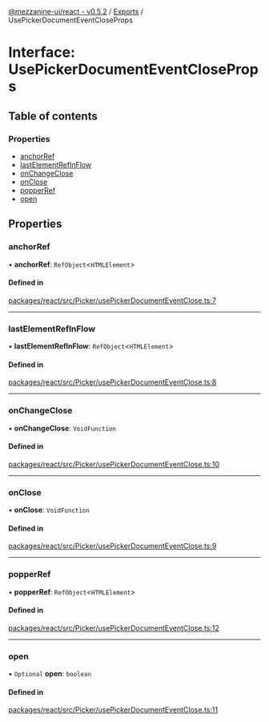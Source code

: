 [@mezzanine-ui/react - v0.5.2](../README.md) / [Exports](../modules.md) / UsePickerDocumentEventCloseProps

# Interface: UsePickerDocumentEventCloseProps

## Table of contents

### Properties

- [anchorRef](usepickerdocumenteventcloseprops.md#anchorref)
- [lastElementRefInFlow](usepickerdocumenteventcloseprops.md#lastelementrefinflow)
- [onChangeClose](usepickerdocumenteventcloseprops.md#onchangeclose)
- [onClose](usepickerdocumenteventcloseprops.md#onclose)
- [popperRef](usepickerdocumenteventcloseprops.md#popperref)
- [open](usepickerdocumenteventcloseprops.md#open)

## Properties

### anchorRef

• **anchorRef**: `RefObject`<`HTMLElement`\>

#### Defined in

[packages/react/src/Picker/usePickerDocumentEventClose.ts:7](https://github.com/Mezzanine-UI/mezzanine/blob/83e0173/packages/react/src/Picker/usePickerDocumentEventClose.ts#L7)

___

### lastElementRefInFlow

• **lastElementRefInFlow**: `RefObject`<`HTMLElement`\>

#### Defined in

[packages/react/src/Picker/usePickerDocumentEventClose.ts:8](https://github.com/Mezzanine-UI/mezzanine/blob/83e0173/packages/react/src/Picker/usePickerDocumentEventClose.ts#L8)

___

### onChangeClose

• **onChangeClose**: `VoidFunction`

#### Defined in

[packages/react/src/Picker/usePickerDocumentEventClose.ts:10](https://github.com/Mezzanine-UI/mezzanine/blob/83e0173/packages/react/src/Picker/usePickerDocumentEventClose.ts#L10)

___

### onClose

• **onClose**: `VoidFunction`

#### Defined in

[packages/react/src/Picker/usePickerDocumentEventClose.ts:9](https://github.com/Mezzanine-UI/mezzanine/blob/83e0173/packages/react/src/Picker/usePickerDocumentEventClose.ts#L9)

___

### popperRef

• **popperRef**: `RefObject`<`HTMLElement`\>

#### Defined in

[packages/react/src/Picker/usePickerDocumentEventClose.ts:12](https://github.com/Mezzanine-UI/mezzanine/blob/83e0173/packages/react/src/Picker/usePickerDocumentEventClose.ts#L12)

___

### open

• `Optional` **open**: `boolean`

#### Defined in

[packages/react/src/Picker/usePickerDocumentEventClose.ts:11](https://github.com/Mezzanine-UI/mezzanine/blob/83e0173/packages/react/src/Picker/usePickerDocumentEventClose.ts#L11)
